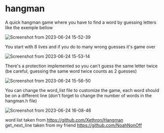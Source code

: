 # hangman

A quick hangman game where you have to find a word by guessing letters like the exemple bellow

![Screenshot from 2023-06-24 15-52-39](https://github.com/awalter-lh/hangman/assets/131540695/4b6af45f-15d7-4d83-9fb9-375978643558)<br>

You start with 8 lives and if you do to many wrong guesses it's game over

![Screenshot from 2023-06-24 15-53-14](https://github.com/awalter-lh/hangman/assets/131540695/bf6d8f03-d90b-46c3-a8e6-a1364c1310a1)<br>

There's a protection implemented so you can't guess the same letter twice (be careful, guessing the same word twice counts as 2 guesses)

![Screenshot from 2023-06-24 15-56-50](https://github.com/awalter-lh/hangman/assets/131540695/d3bf9b25-3173-45ad-9059-6d13c34ac98a)<br>

You can change the word_list file to customize the game, each word should be on a different line (don't forget to change the number of words in the hangman.h file)

![Screenshot from 2023-06-24 16-08-46](https://github.com/awalter-lh/hangman/assets/131540695/a59abb87-b559-41f3-8177-e33e83e084ee)<br>

word list taken from https://github.com/Xethron/Hangman<br>
get_next_line taken from my friend https://github.com/NoahNonOff
